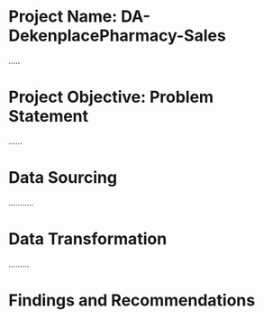 # Project Name: DA-DekenplacePharmacy-Sales

.....
# Project Objective: Problem Statement



......
# Data Sourcing



...........
# Data Transformation



.........
# Findings and Recommendations

 
